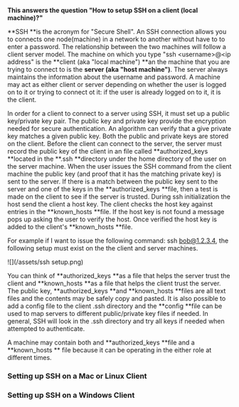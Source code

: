**This answers the question "How to setup SSH on a client \(local machine\)?"**

**SSH **is the acronym for "Secure Shell".  An SSH connection allows you to connects one node\(machine\) in a network to another without have to to enter a password.   The relationship between the two machines will follow a client server model.  The machine on which you type "ssh &lt;username&gt;@&lt;ip address" is the **client \(aka "local machine"\) **an the machine that you are trying to connect to is the **server \(aka "host machine"\)**.  The server always maintains the information about the username and password.   A machine may act as either client or server depending on whether the user is logged on to it or trying to connect ot it: if the user is already logged on to it, it is the client.

In order for a client to connect to a server using SSH, it must set up a  public key/private key pair.  The public key and private key provide the encryption needed for secure authentication.  An algorithm can verify that a give private key matches a given public key.  Both the public and private keys are stored on the client.  Before the client can connect to the server, the server must record the public key of the client in an file called **authorized\_keys **located in the **.ssh **directory under the home directory of the user on the server machine.  When the user issues the SSH command from the client machine the public key \(and proof that it has the matching private key\) is sent to the server.  If there is a match between the public key sent to the server and one of the keys in the **authorized\_keys **file, then a test is made on the client to see if the server is trusted. During ssh initialization the host send the client a host key.  The client checks the host key against entries in the **known\_hosts **file.  If the host key is not found a message pops up asking the user to verify the host.  Once verified the host key is added to the client's **known\_hosts **file.

For example if I want to issue the following command:  ssh bob@1.2.3.4, the following setup must exist on the the client and server machines.

![](/assets/ssh setup.png)

You can think of **authorized\_keys **as a file that helps the server trust the client and **known\_hosts **as a  file that helps the client trust the server.  The public key, **authorized\_keys **and **known\_hosts **files are all text files and the contents may be safely copy and pasted.  It is also possible to add a config file to the client .ssh directory and the **config **file can be used to map servers to different public/private key files if needed.  In general, SSH will look in the .ssh directory and try all keys if needed when attempted to authenticate.

A machine may contain both and **authorized\_keys **file and a **known\_hosts ** file because it can be operating in the either role at different times.

### 

### Setting up SSH on a Mac or Linux Client

### 

### Setting up SSH on a Windows Client



